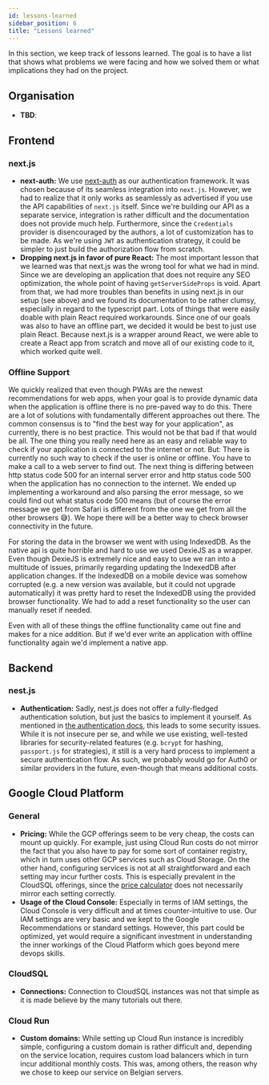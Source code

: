 ```yaml
---
id: lessons-learned
sidebar_position: 6
title: "Lessons learned"
---
```


In this section, we keep track of lessons learned. The goal is to have a list that shows what problems we were facing
and how we solved them or what implications they had on the project.

## Organisation

* **TBD**:

## Frontend

### next.js

* **next-auth:** We use [next-auth](https://next-auth.js.org/) as our authentication framework. It was chosen because of
  its seamless integration into `next.js`. However, we had to realize that it only works as seamlessly as advertised if
  you use the API capabilities of `next.js` itself. Since we're building our API as a separate service, integration is
  rather difficult and the documentation does not provide much help. Furthermore, since the `Credentials` provider is
  disencouraged by the authors, a lot of customization has to be made. As we're using `JWT` as authentication strategy,
  it could be simpler to just build the authorization flow from scratch.
* **Dropping next.js in favor of pure React:** The most important lesson that we learned was that next.js was the wrong
  tool for what we had in mind. Since we are developing an application that does not require any SEO optimization, the
  whole point of having `getServerSideProps` is void. Apart from that, we had more troubles than benefits in using
  next.js in our setup (see above) and we found its documentation to be rather clumsy, especially in regard to the
  typescript part. Lots of things that were easily doable with plain React required workarounds. Since one of our goals
  was also to have an offline part, we decided it would be best to just use plain React. Because next.js is a wrapper
  around React, we were able to create a React app from scratch and move all of our existing code to it, which worked
  quite well.

### Offline Support
We quickly realized that even though PWAs are the newest recommendations for web apps, when your goal is to provide dynamic data when the 
application is offline there is no pre-paved way to do this. There are a lot of solutions with fundamentally different approaches out there.
The common consensus is to "find the best way for your application", as currently, there is no best practice. This would not be that bad if that would be all. 
The one thing you really need here as an easy and reliable way to check if your application is connected to the internet or not.
But: There is currently no such way to check if the user is online or offline. You have to make a call to a web server to find out. 
The next thing is differing between http status code 500 for an internal server error and http status code 500 when the application has no connection to the
internet. We ended up implementing a workaround and also parsing the error message, so we could find out what status code 500 means (but of course
the error message we get from Safari is different from the one we get from all the other browsers 😅). We hope there will be a better way to 
check browser connectivity in the future.

For storing the data in the browser we went with using IndexedDB. As the native api is quite horrible and hard to use we used DexieJS as
a wrapper. Even though DexieJS is extremely nice and easy to use we ran into a multitude of issues, primarily regarding updating the
IndexedDB after application changes. If the IndexedDB on a mobile device was somehow corrupted (e.g. a new version was available, but
it could not upgrade automatically) it was pretty hard to reset the IndexedDB using the provided browser functionality. We had to add
a reset functionality so the user can manually reset if needed.

Even with all of these things the offline functionality came out fine and makes for a nice addition. But if we'd ever write an application with
offline functionality again we'd implement a native app.

## Backend

### nest.js

* **Authentication:** Sadly, nest.js does not offer a fully-fledged authentication solution, but just the basics to
  implement it yourself. As mentioned
  in [the authentication docs](../docs/architecture/security/security-authentication-session-management), this leads to some
  security issues. While it is not insecure per se, and while we use existing, well-tested libraries for
  security-related features (e.g. `bcrypt` for hashing, `passport.js` for strategies), it still is a very hard process
  to implement a secure authentication flow. As such, we probably would go for Auth0 or similar providers in the future,
  even-though that means additional costs.

## Google Cloud Platform

### General

* **Pricing:** While the GCP offerings seem to be very cheap, the costs can mount up quickly. For example, just using
  Cloud Run costs do not mirror the fact that you also have to pay for some sort of container registry, which in turn
  uses other GCP services such as Cloud Storage. On the other hand, configuring services is not at all straightforward
  and each setting may incur further costs. This is especially prevalent in the CloudSQL offerings, since
  the [price calculator](https://cloud.google.com/products/calculator#id=) does not necessarily mirror each setting
  correctly.
* **Usage of the Cloud Console:** Especially in terms of IAM settings, the Cloud Console is very difficult and at times
  counter-intuitive to use. Our IAM settings are very basic and we kept to the Google Recommendations or standard
  settings. However, this part could be optimized, yet would require a significant investment in understanding the inner
  workings of the Cloud Platform which goes beyond mere devops skills.

### CloudSQL

* **Connections:** Connection to CloudSQL instances was not that simple as it is made believe by the many tutorials out
  there.

### Cloud Run

* **Custom domains:** While setting up Cloud Run instance is incredibly simple, configuring a custom domain is rather
  difficult and, depending on the service location, requires custom load balancers which in turn incur additional
  monthly costs. This was, among others, the reason why we chose to keep our service on Belgian servers.